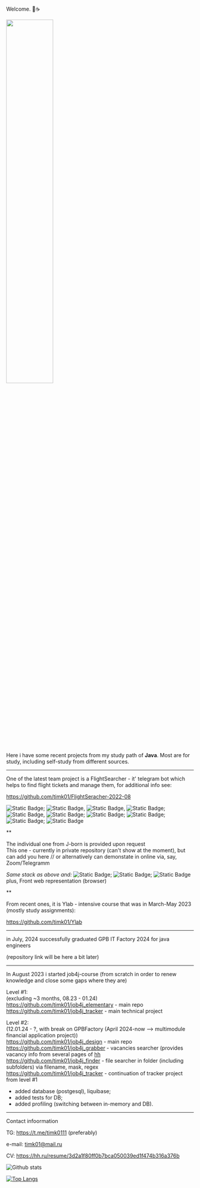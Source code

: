 Welcome. :open_hands::coffee:

<img src="https://github.com/timk01/timk01/assets/25296074/f7a76d65-1e8c-4c4a-afe2-d0a4342129c6" width="50%" height="50%"/>
<br />

Here i have some recent projects from my study path of <strong>Java</strong>. Most are for study, including self-study from different sources. 

***

One of the latest team project is a FlightSearcher - it' telegram bot which helps to find flight tickets and manage them, for additional info see:

https://github.com/timk01/FlightSeracher-2022-08

![Static Badge](https://img.shields.io/badge/Java-%3D%2011,17-orange);
![Static Badge](https://img.shields.io/badge/Spring-%3E%3D5.0-blue),
![Static Badge](https://img.shields.io/badge/Spring%20Boot-green),
![Static Badge](https://img.shields.io/badge/Spring%3A%20Web%2C%20Data%2C%20JPA-dark%20green);
![Static Badge](https://img.shields.io/badge/%D0%91%D0%94%3A%20Postgres-purple),
![Static Badge](https://img.shields.io/badge/h2%2C%20flyway-purple);
![Static Badge](https://img.shields.io/badge/Junit%20%2B%20Mockito-red);
![Static Badge](https://img.shields.io/badge/Docker-pink);
![Static Badge](https://img.shields.io/badge/Maven-magenta);
![Static Badge](https://img.shields.io/badge/Git-green)

**

The individual one from J-born is provided upon request <br />
This one - currently in private repository (can't show at the moment), but can add you here // or alternatively can demonstate in online via, say, Zoom/Telegramm

<em>Same stack as above and:</em> 
![Static Badge](https://img.shields.io/badge/h2%2C%20liquibase-purple);
![Static Badge](https://img.shields.io/badge/CSS%2C%20HTML-blue);
![Static Badge](https://img.shields.io/badge/GUI%20web%20development-red)
plus, Front web representation (browser)

**

From recent ones, it is Ylab - intensive course that was in March-May 2023 (mostly study assignments):

https://github.com/timk01/Ylab

***

in July, 2024 successfully graduated GPB IT Factory 2024 for java engineers 

(repository link will be here a bit later)

***

In August 2023 i started job4j-course (from scratch in order to renew knowledge and close some gaps where they are)

Level #1:<br />
(excluding ~3 months, 08.23 - 01.24) <br />
https://github.com/timk01/job4j_elementary - main repo <br />
https://github.com/timk01/job4j_tracker - main technical project <br />

Level #2:<br />
(12.01.24 - ?, with break on GPBFactory (April 2024-now --> multimodule financial application project))<br />
https://github.com/timk01/job4j_design - main repo <br />
https://github.com/timk01/job4j_grabber - vacancies searcher (provides vacancy info from several pages of [hh](https://career.habr.com/vacancies/java_developer. ) <br />
https://github.com/timk01/job4j_finder - file searcher in folder (including subfolders) via filename, mask, regex <br />
https://github.com/timk01/job4j_tracker - continuation of tracker project from level #1
- added database (postgesql), liquibase;
- added tests for DB;
- added profiling (switching between in-memory and DB).
***

Contact infoormation

TG: https://t.me/timk0111 (preferably)

e-mail: timk01@mail.ru

CV: https://hh.ru/resume/3d2a1f80ff0b7bca050039ed1f474b316a376b

![Github stats](https://github-readme-stats.vercel.app/api?username=timk01&hide=stars,prs,issues,contribs)

[![Top Langs](https://github-readme-stats.vercel.app/api/top-langs/?username=timk01&layout=compact)](https://github.com/timk01/github-readme-stats)


